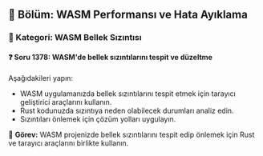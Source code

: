 ## 📘 Bölüm: WASM Performansı ve Hata Ayıklama
### 🔹 Kategori: WASM Bellek Sızıntısı
#### ❓ Soru 1378: WASM'de bellek sızıntılarını tespit ve düzeltme

Aşağıdakileri yapın:

- WASM uygulamanızda bellek sızıntılarını tespit etmek için tarayıcı geliştirici araçlarını kullanın.
- Rust kodunuzda sızıntıya neden olabilecek durumları analiz edin.
- Sızıntıları önlemek için çözüm yolları uygulayın.

🔧 **Görev:** WASM projenizde bellek sızıntılarını tespit edip önlemek için Rust ve tarayıcı araçlarını birlikte kullanın.
